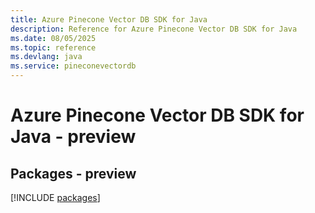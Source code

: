 ```yaml
---
title: Azure Pinecone Vector DB SDK for Java
description: Reference for Azure Pinecone Vector DB SDK for Java
ms.date: 08/05/2025
ms.topic: reference
ms.devlang: java
ms.service: pineconevectordb
---
```

# Azure Pinecone Vector DB SDK for Java - preview
## Packages - preview
[!INCLUDE [packages](pinecone-vector-db-index.md)]